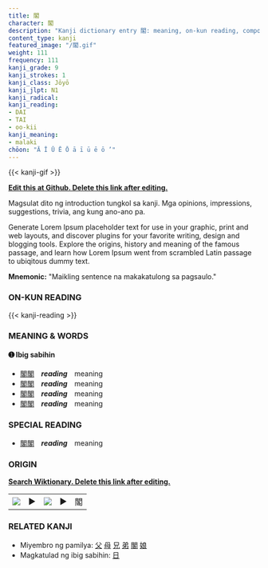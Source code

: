 ```yaml
---
title: 閣
character: 閣
description: "Kanji dictionary entry 閣: meaning, on-kun reading, compounds, origin, related kanji"
content_type: kanji
featured_image: "/閣.gif"
weight: 111
frequency: 111
kanji_grade: 9
kanji_strokes: 1
kanji_class: Jōyō
kanji_jlpt: N1
kanji_radical: 
kanji_reading: 
- DAI
- TAI
- oo-kii
kanji_meaning:
- malaki
chōon: "Ā Ī Ū Ē Ō ā ī ū ē ō ’"
---
```

[//]: # (Don't edit the line below. Kanji animated GIF code is automatically generated.)
{{< kanji-gif >}}

[//]: # (Edit below this line.)

**[Edit this at Github. Delete this link after editing.](https://github.com/tim0g/tim/tree/main/content/kanji/閣/index.md)**

Magsulat dito ng introduction tungkol sa kanji. Mga opinions, impressions, suggestions, trivia, ang kung ano-ano pa.

Generate Lorem Ipsum placeholder text for use in your graphic, print and web layouts, and discover plugins for your favorite writing, design and blogging tools. Explore the origins, history and meaning of the famous passage, and learn how Lorem Ipsum went from scrambled Latin passage to ubiqitous dummy text.
 
**Mnemonic:** "Maikling sentence na makakatulong sa pagsaulo."

### ON-KUN READING

[//]: # (Don't edit the line below. ON-KUN READING code is automatically generated.)
{{< kanji-reading >}}

### MEANING & WORDS

#### ➊ **Ibig sabihin**
  - [閣](../閣)[閣](../閣)　***reading***　meaning
  - [閣](../閣)[閣](../閣)　***reading***　meaning
  - [閣](../閣)[閣](../閣)　***reading***　meaning
  - [閣](../閣)[閣](../閣)　***reading***　meaning

### SPECIAL READING
  - [閣](../閣)[閣](../閣)　***reading***　meaning

### ORIGIN

**[Search Wiktionary. Delete this link after editing.](https://wiktionary.org/wiki/閣)**
<table class="kanji-table"><tr><td>
<img src="60px-閣-bronze.svg.png">
</td><td>▶</td><td>
<img src="60px-閣-oracle.svg.png">
</td><td>▶</td>
<td class="kanji-origin">閣</td>
</tr></table>

### RELATED KANJI
- Miyembro ng pamilya: [父](../父) [母](../母) [兄](../兄) [弟](../弟) [閣](../閣) [娘](../娘)
- Magkatulad ng ibig sabihin: [日](../日)
